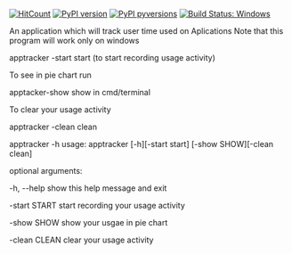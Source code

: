 
[![HitCount](http://hits.dwyl.io/manojpawarsj12/Pyapplicationtracker.svg)](http://hits.dwyl.io/manojpawarsj12/Pyapplicationtracker)  [![PyPI version](https://badge.fury.io/py/apptracker.svg)](https://badge.fury.io/py/apptracker)  [![PyPI pyversions](https://img.shields.io/pypi/pyversions/ansicolortags.svg)](https://pypi.python.org/pypi/ansicolortags/)
<a href="https://ci.appveyor.com/project/manojpawarsj12/apptracker/branch/master" rel="nofollow"><img src="https://camo.githubusercontent.com/3e35b0cb2fbfcb9dda94673ef2934c1df6c8e3ad/68747470733a2f2f63692e6170707665796f722e636f6d2f6170692f70726f6a656374732f7374617475732f333272377332736b72676d39756276612f6272616e63682f6d61737465723f7376673d74727565" alt="Build Status: Windows" data-canonical-src="https://ci.appveyor.com/api/projects/status/32r7s2skrgm9ubva/branch/master?svg=true" style="max-width:100%;"></a>




An application which will track user time used on Aplications
Note that this program will work only on windows

apptracker -start start (to start recording usage activity)

To see in pie chart run

apptacker-show show in cmd/terminal

To clear your usage activity

apptracker -clean clean

apptracker -h
usage: apptracker [-h][-start start] [-show SHOW][-clean clean]

optional arguments:

-h, --help show this help message and exit

-start START start recording your usage activity

-show SHOW show your usgae in pie chart

-clean CLEAN clear your usage activity
